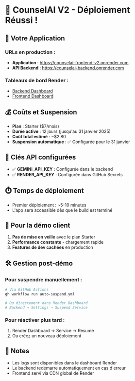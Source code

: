 # 🚀 CounselAI V2 - Déploiement Réussi !

## 📱 Votre Application

### URLs en production :
- **Application** : https://counselai-frontend-v2.onrender.com
- **API Backend** : https://counselai-backend.onrender.com

### Tableaux de bord Render :
- [Backend Dashboard](https://dashboard.render.com/web/srv-d1tqv2idbo4c73dtdg40)
- [Frontend Dashboard](https://dashboard.render.com/static/srv-d1tqvec9c44c73cbm2h0)

## 💰 Coûts et Suspension

- **Plan** : Starter ($7/mois)
- **Durée active** : 12 jours (jusqu'au 31 janvier 2025)
- **Coût total estimé** : ~$2.80
- **Suspension automatique** : ✅ Configurée pour le 31 janvier

## 🔑 Clés API configurées

- ✅ **GEMINI_API_KEY** : Configurée dans le backend
- ✅ **RENDER_API_KEY** : Configurée dans GitHub Secrets

## ⏱️ Temps de déploiement

- Premier déploiement : ~5-10 minutes
- L'app sera accessible dès que le build est terminé

## 🎯 Pour la démo client

1. **Pas de mise en veille** avec le plan Starter
2. **Performance constante** - chargement rapide
3. **Features de dev cachées** en production

## 🛠️ Gestion post-démo

### Pour suspendre manuellement :
```bash
# Via GitHub Actions
gh workflow run auto-suspend.yml

# Ou directement dans Render Dashboard
# Backend → Settings → Suspend Service
```

### Pour réactiver plus tard :
1. Render Dashboard → Service → Resume
2. Ou créez un nouveau déploiement

## 📝 Notes

- Les logs sont disponibles dans le dashboard Render
- Le backend redémarre automatiquement en cas d'erreur
- Frontend servi via CDN global de Render